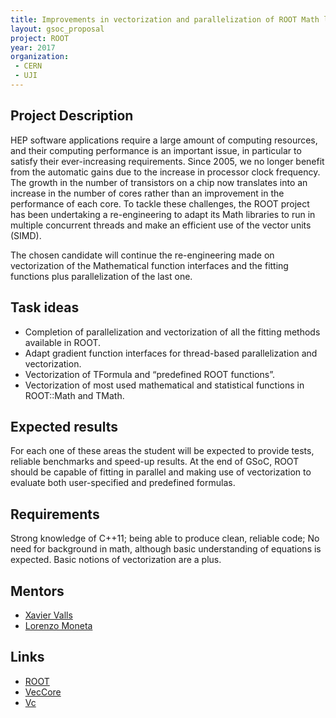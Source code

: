 ```yaml
---
title: Improvements in vectorization and parallelization of ROOT Math libraries
layout: gsoc_proposal
project: ROOT
year: 2017
organization: 
 - CERN
 - UJI
---
```


## Project Description

HEP software applications require a large amount of computing resources,
and their computing performance is an important issue, in particular to satisfy
their ever-increasing requirements. Since 2005, we no longer benefit from the
automatic gains due to the increase in processor clock frequency. The growth in
the number of transistors on a chip now translates into an increase in the number
of cores rather than an improvement in the performance of each core. To tackle
these challenges, the ROOT project has been undertaking a re-engineering to adapt
its Math libraries to run in multiple concurrent threads and make an efficient
use of the vector units (SIMD).

The chosen candidate will continue the re-engineering made on vectorization of
the Mathematical function interfaces and the fitting functions plus parallelization
of the last one.

## Task ideas

  * Completion of parallelization and vectorization of all the fitting methods available
    in ROOT. 
  * Adapt gradient function interfaces for thread-based parallelization and vectorization.
  * Vectorization of TFormula and “predefined ROOT functions”.
  * Vectorization of most used mathematical and statistical functions in ROOT::Math and TMath.

## Expected results
For each one of these areas the student will be expected to provide tests, reliable
benchmarks and speed-up results. At the end of GSoC, ROOT should be capable of fitting
in parallel and making use of vectorization to evaluate both user-specified and predefined formulas.

## Requirements
Strong knowledge of C++11; being able to produce clean, reliable code; No need for
background in math, although basic understanding of equations is expected. Basic
notions of vectorization are a plus.

## Mentors

  * [Xavier Valls](mailto:xavier.valls.pla@cern.ch)
  * [Lorenzo Moneta](mailto:Lorenzo.Moneta@cern.ch)

## Links

  * [ROOT](https://root.cern/)
  * [VecCore](https://github.com/amadio/vecgeom)
  * [Vc](https://github.com/VcDevel/Vc)
